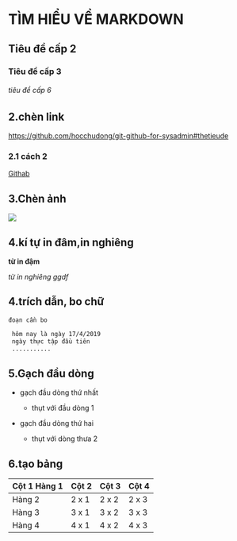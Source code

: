 # TÌM HIỂU VỀ MARKDOWN
## Tiêu đề cấp 2
### Tiêu đề cấp 3
###### tiêu đề cấp 6
## 2.chèn link
https://github.com/hocchudong/git-github-for-sysadmin#thetieude
### 2.1 cách 2
[Githab](https://github.com/hocchudong/git-github-for-sysadmin#thetieude)
## 3.Chèn ảnh
<img src="https://imgur.com/VVhaGnV.jpg">

## 4.kí tự in đâm,in nghiêng
**từ in đậm**

*từ in nghiêng ggdf*

## 4.trích dẫn, bo chữ
`đoạn cần bo`

```sh
 hôm nay là ngày 17/4/2019
 ngày thực tập đầu tiên
 ...........
```
## 5.Gạch đầu dòng
- gạch đầu dòng thứ nhất

    - thụt với đầu dòng 1

- gạch đầu dòng thứ hai
    - thụt với dòng thưa 2

## 6.tạo bảng

| Cột 1 Hàng 1 | Cột 2 | Cột 3| Cột 4 |
|--------------|-------|------|-------|
| Hàng 2 | 2 x 1 | 2 x 2 | 2 x 3 | 2 x 4 |
| Hàng 3 | 3 x 1 | 3 x 2 | 3 x 3 | 3 x 4 |
| Hàng 4 | 4 x 1 | 4 x 2 | 4 x 3 | 4 x 4 |